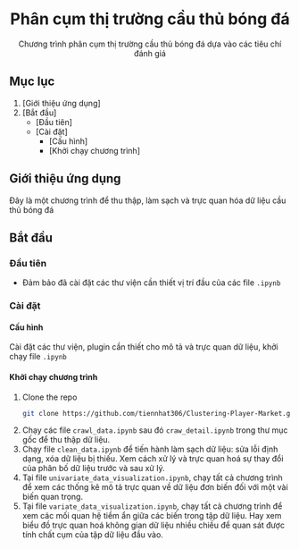 <span id="readme-top"></span>
<div style="text-align: center;">
   <h1 style="text-align: center;">Phân cụm thị trường cầu thủ bóng đá</h1>
   <p style="text-align: center;">Chương trình phân cụm thị trường cầu thủ bóng đá dựa vào các tiêu chí đánh giá</p>
</div>

## Mục lục

1. [Giới thiệu ứng dụng]
2. [Bắt đầu]
    * [Đầu tiên]
    * [Cài đặt]
        * [Cấu hình]
        * [Khởi chạy chương trình]

## Giới thiệu ứng dụng

Đây là một chương trình để thu thập, làm sạch và trực quan hóa dữ liệu cầu thủ bóng đá

## Bắt đầu

### Đầu tiên

* Đảm bảo đã cài đặt các thư viện cần thiết vị trí đầu của các file `.ipynb`

### Cài đặt

#### Cấu hình
Cài đặt các thư viện, plugin cần thiết cho mô tả và trực quan dữ liệu, khởi chạy file `.ipynb`

#### Khởi chạy chương trình

1. Clone the repo
   ```sh
   git clone https://github.com/tiennhat306/Clustering-Player-Market.git
    ```
2. Chạy các file `crawl_data.ipynb` sau đó `craw_detail.ipynb` trong thư mục gốc để thu thập dữ liệu.
3. Chạy file `clean_data.ipynb` để tiến hành làm sạch dữ liệu: sửa lỗi định dạng, xóa dữ liệu bị thiếu. Xem cách xử lý và trực quan hoá sự thay đổi của phân bố dữ liệu trước và sau xử lý.
3. Tại file `univariate_data_visualization.ipynb`, chạy tất cả chương trình để xem các thống kê mô tả trực quan về dữ liệu đơn biến đối với một vài biến quan trọng.
4. Tại file `variate_data_visualization.ipynb`, chạy tất cả chương trình để xem các mối quan hệ tiềm ẩn giữa các biến trong tập dữ liệu. Hay xem biểu đồ trực quan hoá không gian dữ liệu nhiều chiều để quan sát được tính chất cụm của tập dữ liệu đầu vào.
